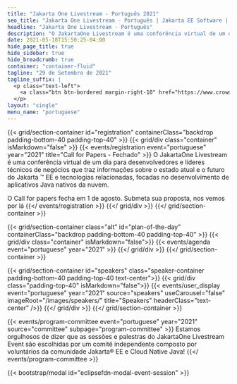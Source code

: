 ```yaml
---
title: "Jakarta One Livestream - Português 2021"
seo_title: "Jakarta One Livestream - Português | Jakarta EE Software | Cloud Native"
headline: "Jakarta One Livestream - Português"
description: "O JakartaOne Livestream é uma conferência virtual de um dia para desenvolvedores e líderes técnicos de negócios que traz informações sobre o estado atual e o futuro do Jakarta™ EE e tecnologias relacionadas, focadas no desenvolvimento de aplicativos Java nativos da nuvem."
date: 2021-05-18T15:50:25-04:00
hide_page_title: true
hide_sidebar: true
hide_breadcrumb: true
container: "container-fluid"
tagline: "29 de Setembro de 2021"
tagline_suffix: |
  <p class="text-left">
    <a class="btn btn-bordered margin-right-10" href="https://www.crowdcast.io/e/jakartaone_portuguese">Inscrições</a><a class="btn btn-bordered margin-left-10" href="https://twitter.com/JakartaOnePORT">Twitter</a>
  </p>
layout: "single"
menu_name: "portuguese"
---
```


{{< grid/section-container id="registration" containerClass="backdrop padding-bottom-40 padding-top-40" >}}
  {{< grid/div class="container" isMarkdown="false" >}}
    {{< events/registration event="portuguese" year="2021" title="Call for Papers - Fechado" >}}
O JakartaOne Livestream é uma conferência virtual de um dia para desenvolvedores e líderes técnicos de negócios que traz informações sobre o estado atual e o futuro do Jakarta ™ EE e tecnologias relacionadas, focadas no desenvolvimento de aplicativos Java nativos da nuvem.

O Call for papers fecha em 1 de agosto. Submeta sua proposta, nos vemos por lá
    {{</ events/registration >}}
  {{</ grid/div >}}
{{</ grid/section-container >}}

<!-- Add agenda using legacy CSS -->
{{< grid/section-container class="alt" id="plan-of-the-day" containerClass="backdrop padding-bottom-40 padding-top-40" >}}
  {{< grid/div class="container" isMarkdown="false">}}
    {{< events/agenda event="portuguese" year="2021" >}}
  {{</ grid/div >}}
{{</ grid/section-container >}}

<!-- Add user carousel for speaker -->
{{< grid/section-container id="speakers" class="speaker-container padding-bottom-40 padding-top-40 text-center">}}
  {{< grid/div class="padding-top-40" isMarkdown="false">}}
    {{< events/user_display event="portuguese" year="2021" source="speakers" useCarousel="false" imageRoot="/images/speakers/" title="Speakers" headerClass="text-center" />}}
  {{</ grid/div >}}
{{</ grid/section-container >}}

<!-- Add user carousel for committee -->
{{< events/program-committee event="portuguese" year="2021"  source="committee" subpage="program-committee" >}}
Estamos orgulhosos de dizer que as sessões e palestras do JakartaOne Livestream Event são escolhidas por um comitê independente composto por voluntários da comunidade Jakarta® EE e Cloud Native Java!
{{</ events/program-committee >}}
<!-- Add modal for use w/ agenda -->
{{< bootstrap/modal id="eclipsefdn-modal-event-session" >}}
